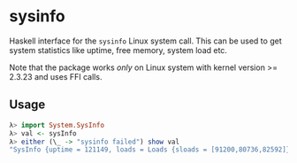 # sysinfo

Haskell interface for the `sysinfo` Linux system call. This can be used
to get system statistics like uptime, free memory, system load etc.

Note that the package works *only* on Linux system with kernel
version >= 2.3.23 and uses FFI calls.

## Usage

``` haskell
λ> import System.SysInfo
λ> val <- sysInfo
λ> either (\_ -> "sysinfo failed") show val
"SysInfo {uptime = 121149, loads = Loads {sloads = [91200,80736,82592]}, totalram = 12286611456, freeram = 967655424, sharedram = 63033344, bufferram = 838983680, totalswap = 8261726208, freeswap = 8259276800, procs = 418, totalhigh = 0, freehigh = 0, memUnit = 1}"
 ```
